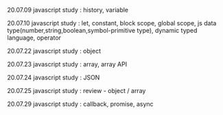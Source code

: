 20.07.09 javascript study
: history, variable

20.07.10 javascript study
: let, constant, block scope, global scope, js data type(number,string,boolean,symbol-primitive type), dynamic typed language, operator

20.07.22 javascript study
: object

20.07.23 javascript study
: array, array API

20.07.24 javascript study
: JSON

20.07.25 javascript study
: review - object / array

20.07.29 javascript study
: callback, promise, async